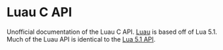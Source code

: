 # Luau C API

Unofficial documentation of the Luau C API. [Luau](https://luau.org/) is based off of Lua 5.1. Much of the Luau API is identical to the [Lua 5.1 API](https://www.lua.org/manual/5.1/manual.html).
